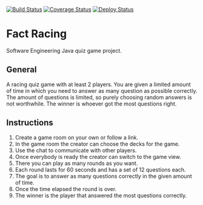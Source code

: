 [![Build Status](https://travis-ci.org/Kahmul/TINF15B4MCJI.svg?branch=master)](https://travis-ci.org/Kahmul/TINF15B4MCJI)
[![Coverage Status](https://img.shields.io/badge/coverage-sonar-blue.svg)](https://sonarqube.com/organizations/factracing/projects)
[![Deploy Status](https://img.shields.io/badge/deploy-heroku-blue.svg)](http://factracing.herokuapp.com/)
# Fact Racing

Software Engineering Java quiz game project.

## General

A racing quiz game with at least 2 players. You are given a limited amount of time in which you need to answer as many question as possible correctly. The amount of questions is limited, so purely choosing random answers is not worthwhile. The winner is whoever got the most questions right.

## Instructions

1. Create a game room on your own or follow a link.
2. In the game room the creator can choose the decks for the game.
3. Use the chat to communicate with other players.
4. Once everybody is ready the creator can switch to the game view.
5. There you can play as many rounds as you want.
6. Each round lasts for 60 seconds and has a set of 12 questions each.
7. The goal is to answer as many questions correctly in the given amount of time.
8. Once the time elapsed the round is over.
9. The winner is the player that answered the most questions correctly.
